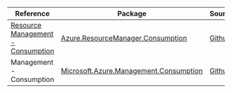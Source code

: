 | Reference | Package | Source |
|---|---|---|
|[Resource Management - Consumption](resourcemanager.consumption-readme.md)|[Azure.ResourceManager.Consumption](https://www.nuget.org/packages/Azure.ResourceManager.Consumption)|[Github](https://github.com/Azure/azure-sdk-for-net/blob/main/sdk/consumption/Azure.ResourceManager.Consumption)|
|Management - Consumption|[Microsoft.Azure.Management.Consumption](https://www.nuget.org/packages/Microsoft.Azure.Management.Consumption)|[Github](https://github.com/Azure/azure-sdk-for-net)|
